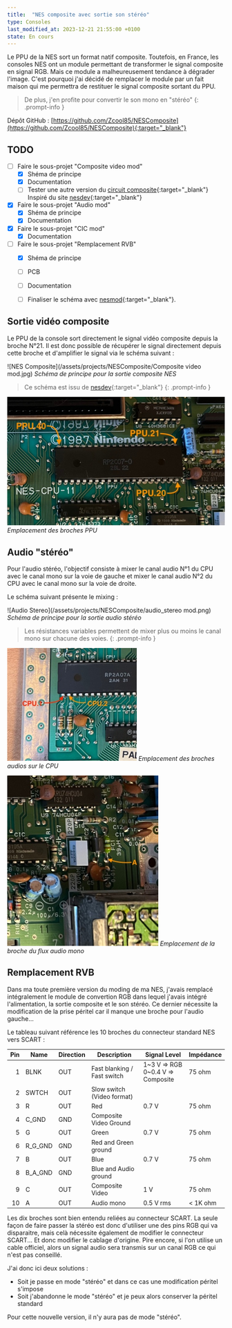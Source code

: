 ```yaml
---
title:  "NES composite avec sortie son stéréo"
type: Consoles
last_modified_at: 2023-12-21 21:55:00 +0100
state: En cours
---
```


Le PPU de la NES sort un format natif composite. Toutefois, en France, les consoles NES
ont un module permettant de transformer le signal composite en signal RGB. Mais ce module
a malheureusement tendance à dégrader l'image. C'est pourquoi j'ai décidé de remplacer le
module par un fait maison qui me permettra de restituer le signal composite sortant du PPU.

<!--more-->

> De plus, j'en profite pour convertir le son mono en "stéréo"
{: .prompt-info }

Dépôt GitHub : [https://github.com/Zcool85/NESComposite](https://github.com/Zcool85/NESComposite){:target="_blank"}

## TODO

- [ ] Faire le sous-projet "Composite video mod"
  + [x] Shéma de principe
  + [x] Documentation
  +  [ ] Tester une autre version du [circuit composite](https://ctrl-alt-rees.com/2019-01-26-nintendo-famicom-composite-video-output-mod.html){:target="_blank"}
         Inspiré du site [nesdev](https://forums.nesdev.org/viewtopic.php?f=9&t=10554){:target="_blank"}
- [x] Faire le sous-projet "Audio mod"
  + [x] Shéma de principe
  + [x] Documentation
- [x] Faire le sous-projet "CIC mod"
  + [x] Documentation
- [ ] Faire le sous-projet "Remplacement RVB"
  + [x] Shéma de principe
  + [ ] PCB
  + [ ] Documentation
  + [ ] Finaliser le schéma avec [nesmod](http://rnc.free.fr/nesmod/){:target="_blank"}.


## Sortie vidéo composite

Le PPU de la console sort directement le signal vidéo composite depuis la broche N°21. Il est donc
possible de récupérer le signal directement depuis cette broche et d'amplifier le signal via le
schéma suivant :

![NES Composite](/assets/projects/NESComposite/Composite video mod.jpg)
_Schéma de principe pour la sortie composite NES_

> Ce schéma est issu de [nesdev](https://www.nesdev.org/wiki/PPU_pinout){:target="_blank"}
{: .prompt-info }

![Broches PPU](/assets/projects/NESComposite/nes_ppu.jpeg)
_Emplacement des broches PPU_

## Audio "stéréo"

Pour l'audio stéréo, l'objectif consiste à mixer le canal audio N°1 du CPU avec le canal mono sur la voie de gauche et
mixer le canal audio N°2 du CPU avec le canal mono sur la voie de droite.

Le schéma suivant présente le mixing :

![Audio Stereo](/assets/projects/NESComposite/audio_stereo mod.png)
_Schéma de principe pour la sortie audio stéréo_

> Les résistances variables permettent de mixer plus ou moins le canal mono sur chacune des voies.
{: .prompt-info }

![Broches audio du CPU](/assets/projects/NESComposite/audio_cpu.jpeg)
_Emplacement des broches audios sur le CPU_

![Flux audio mono](/assets/projects/NESComposite/audio_mono.jpeg)
_Emplacement de la broche du flux audio mono_

## Remplacement RVB

Dans ma toute première version du moding de ma NES, j'avais remplacé intégralement le module de convertion RGB
dans lequel j'avais intégré l'alimentation, la sortie composite et le son stéréo. Ce dernier nécessite la
modification de la prise péritel car il manque une broche pour l'audio gauche...

Le tableau suivant référence les 10 broches du connecteur standard NES vers SCART :

| Pin | Name    | Direction | Description             | Signal Level | Impédance
|----:|---------|-----------|-------------------------|--------------|----------
| 1   | BLNK    | OUT       | Fast blanking / Fast switch | 1~3 V => RGB<br />0~0.4 V => Composite | 75 ohm
| 2   | SWTCH   | OUT       | Slow switch (Video format) |              |
| 3   | R       | OUT       | Red                     | 0.7 V        | 75 ohm
| 4   | C_GND   | GND       | Composite Video Ground  |              |
| 5   | G       | OUT       | Green                   | 0.7 V        | 75 ohm
| 6   | R_G_GND | GND       | Red and Green ground    |              |
| 7   | B       | OUT       | Blue                    | 0.7 V        | 75 ohm
| 8   | B_A_GND | GND       | Blue and Audio ground   |              |
| 9   | C       | OUT       | Composite Video         | 1 V         | 75 ohm
| 10  | A       | OUT       | Audio mono              | 0.5 V rms    | < 1K ohm

Les dix broches sont bien entendu reliées au connecteur SCART. La seule façon de faire passer la stéréo
est donc d'utiliser une des pins RGB qui va disparaitre, mais celà nécessite également de modifier
le connecteur SCART... Et donc modifier le cablage d'origine. Pire encore, si l'on utilise un cable
officiel, alors un signal audio sera transmis sur un canal RGB ce qui n'est pas conseillé.

J'ai donc ici deux solutions :

- Soit je passe en mode "stéréo" et dans ce cas une modification péritel s'impose
- Soit j'abandonne le mode "stéréo" et je peux alors conserver la péritel standard

Pour cette nouvelle version, il n'y aura pas de mode "stéréo".
